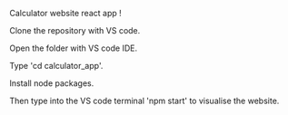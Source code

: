 Calculator website react app !

Clone the repository with VS code. 

Open the folder with VS code IDE.

Type 'cd calculator_app'.

Install node packages.

Then type into the VS code terminal 'npm start' to visualise the website.
